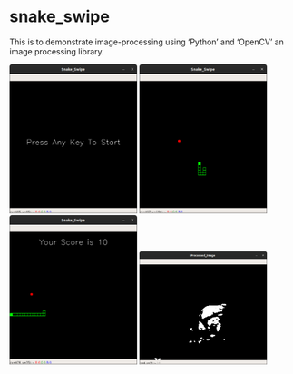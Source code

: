 # snake_swipe
This is to demonstrate image-processing using ‘Python’ and ‘OpenCV’ an image processing library.

<img src="preview/image1.png?raw=true" width="225" alt="Image 1"> <img src="preview/image2.png?raw=true" width="225" alt="Image 2"> <img src="preview/image3.png?raw=true" width="225" alt="Image 3"> <img src="preview/image4.png?raw=true" width="225" alt="Image 4">
